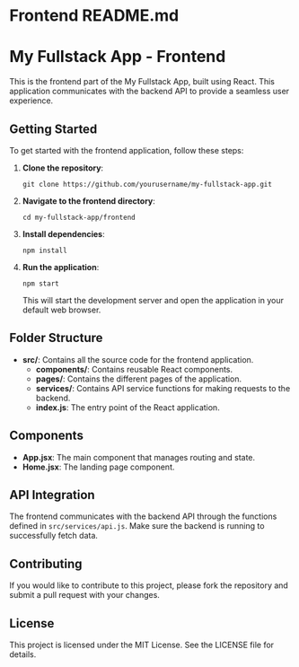 # Frontend README.md

# My Fullstack App - Frontend

This is the frontend part of the My Fullstack App, built using React. This application communicates with the backend API to provide a seamless user experience.

## Getting Started

To get started with the frontend application, follow these steps:

1. **Clone the repository**:
   ```
   git clone https://github.com/yourusername/my-fullstack-app.git
   ```

2. **Navigate to the frontend directory**:
   ```
   cd my-fullstack-app/frontend
   ```

3. **Install dependencies**:
   ```
   npm install
   ```

4. **Run the application**:
   ```
   npm start
   ```

   This will start the development server and open the application in your default web browser.

## Folder Structure

- **src/**: Contains all the source code for the frontend application.
  - **components/**: Contains reusable React components.
  - **pages/**: Contains the different pages of the application.
  - **services/**: Contains API service functions for making requests to the backend.
  - **index.js**: The entry point of the React application.

## Components

- **App.jsx**: The main component that manages routing and state.
- **Home.jsx**: The landing page component.

## API Integration

The frontend communicates with the backend API through the functions defined in `src/services/api.js`. Make sure the backend is running to successfully fetch data.

## Contributing

If you would like to contribute to this project, please fork the repository and submit a pull request with your changes.

## License

This project is licensed under the MIT License. See the LICENSE file for details.